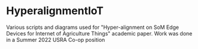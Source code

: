 # HyperalignmentIoT
Various scripts and diagrams used for "Hyper-alignment on SoM Edge Devices for Internet of Agriculture Things" academic paper. Work was done in a Summer 2022 USRA Co-op position
